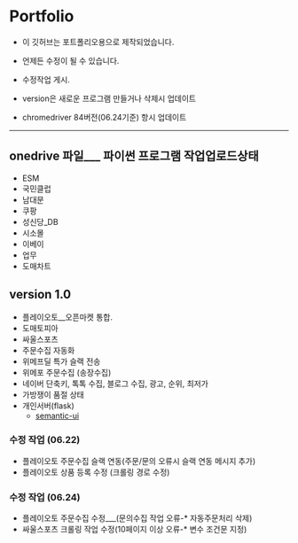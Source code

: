 # Portfolio

* 이 깃허브는 포트폴리오용으로 제작되었습니다.

* 언제든 수정이 될 수 있습니다.

* 수정작업 게시.

* version은 새로운 프로그램 만들거나 삭제시 업데이트

* chromedriver 84버전(06.24기준) 항시 업데이트

***

## onedrive 파일___ 파이썬 프로그램 작업업로드상태
* ESM
* 국민클럽
* 남대문
* 쿠팡
* 성신당_DB
* 시소몰
* 이베이
* 업무
* 도매차트



## version 1.0

 * 플레이오토__오픈마켓 통합.
 * 도매토피아
 * 싸울스포츠
 * 주문수집 자동화
 * 위메프딜 특가 슬랙 전송
 * 위메포 주문수집 (송장수집)
 *  네이버 단축키, 톡톡 수집, 블로그 수집, 광고, 순위, 최저가
 * 가방쟁이 품절 상태
 * 개인서버(flask)
    * [semantic-ui](https://semantic-ui.com/)



### 수정 작업 (06.22)

* 플레이오토 주문수집 슬랙 연동(주문/문의 오류시 슬랙 연동 메시지 추가)
* 플레이오토 상품 등록 수정 (크롤링 경로 수정)

### 수정 작업 (06.24)

 * 플레이오토 주문수집 수정___(문의수집 작업 오류-* 자동주문처리 삭제)
 * 싸울스포츠 크롤링 작업 수정(10페이지 이상 오류-* 변수 조건문 지정)
